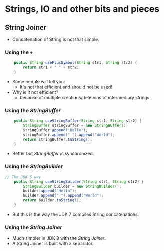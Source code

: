 # Strings, IO and other bits and pieces

## String Joiner

* Concatenation of String is not that simple.

### Using the `+`
```java
    public String usePlusSymbol(String str1, String str2) {
        return str1 + " " + str2;
    }
``` 
* Some people will tell you:
    * It's not that efficient and should not be used!
* Why is it not efficient?
    * because of multiple creations/deletions of intermediary strings.

### Using the _StringBuffer_

```java
    public String useStringBuffer(String str1, String str2) {
        StringBuffer stringBuffer = new StringBuffer();
        stringBuffer.append("Hello");
        stringBuffer.append(" ").append("World");
        return stringBuffer.toString();
    }
```

* Better but _StringBuffer_ is synchronized.

### Using the _StringBuilder_

```java
// The JDK 5 way
    public String useStringBuilder(String str1, String str2) {
        StringBuilder builder = new StringBuilder();
        builder.append("Hello");
        builder.append(" ").append("World");
        return builder.toString();
    }
```
* But this is the way the JDK 7 compiles String concatenations. 

### Using the _String Joiner_
* Much simpler in JDK 8 with the _String Joiner_.
* A String Joiner is built with a separator.
```java

```